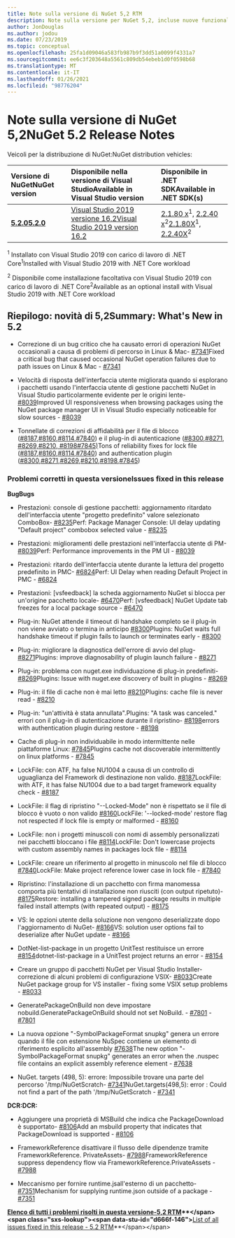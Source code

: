 ```yaml
---
title: Note sulla versione di NuGet 5,2 RTM
description: Note sulla versione per NuGet 5,2, incluse nuove funzionalità, correzioni di bug e DCR.
author: JonDouglas
ms.author: jodou
ms.date: 07/23/2019
ms.topic: conceptual
ms.openlocfilehash: 25fa1d09046a583fb987b9f3dd51a0099f4331a7
ms.sourcegitcommit: ee6c3f203648a5561c809db54ebeb1d0f0598b68
ms.translationtype: MT
ms.contentlocale: it-IT
ms.lasthandoff: 01/26/2021
ms.locfileid: "98776204"
---
```

# <a name="nuget-52-release-notes"></a><span data-ttu-id="d666f-103">Note sulla versione di NuGet 5,2</span><span class="sxs-lookup"><span data-stu-id="d666f-103">NuGet 5.2 Release Notes</span></span>

<span data-ttu-id="d666f-104">Veicoli per la distribuzione di NuGet:</span><span class="sxs-lookup"><span data-stu-id="d666f-104">NuGet distribution vehicles:</span></span>

| <span data-ttu-id="d666f-105">Versione di NuGet</span><span class="sxs-lookup"><span data-stu-id="d666f-105">NuGet version</span></span> | <span data-ttu-id="d666f-106">Disponibile nella versione di Visual Studio</span><span class="sxs-lookup"><span data-stu-id="d666f-106">Available in Visual Studio version</span></span>| <span data-ttu-id="d666f-107">Disponibile in .NET SDK</span><span class="sxs-lookup"><span data-stu-id="d666f-107">Available in .NET SDK(s)</span></span>|
|:---|:---|:---|
| [<span data-ttu-id="d666f-108">**5.2.0**</span><span class="sxs-lookup"><span data-stu-id="d666f-108">**5.2.0**</span></span>](https://nuget.org/downloads) | [<span data-ttu-id="d666f-109">Visual Studio 2019 versione 16,2</span><span class="sxs-lookup"><span data-stu-id="d666f-109">Visual Studio 2019 version 16.2</span></span>](https://visualstudio.microsoft.com/downloads/) | <span data-ttu-id="d666f-110">[2.1.80 x](https://dotnet.microsoft.com/download/dotnet-core/2.1)<sup>1</sup>, [2.2.40 x](https://dotnet.microsoft.com/download/dotnet-core/2.2)<sup>2</sup></span><span class="sxs-lookup"><span data-stu-id="d666f-110">[2.1.80X](https://dotnet.microsoft.com/download/dotnet-core/2.1)<sup>1</sup>, [2.2.40X](https://dotnet.microsoft.com/download/dotnet-core/2.2)<sup>2</sup></span></span> |

<span data-ttu-id="d666f-111"><sup>1</sup> Installato con Visual Studio 2019 con carico di lavoro di .NET Core</span><span class="sxs-lookup"><span data-stu-id="d666f-111"><sup>1</sup>Installed with Visual Studio 2019 with .NET Core workload</span></span> 

<span data-ttu-id="d666f-112"><sup>2</sup> Disponibile come installazione facoltativa con Visual Studio 2019 con carico di lavoro di .NET Core</span><span class="sxs-lookup"><span data-stu-id="d666f-112"><sup>2</sup>Available as an optional install with Visual Studio 2019 with .NET Core workload</span></span>

## <a name="summary-whats-new-in-52"></a><span data-ttu-id="d666f-113">Riepilogo: novità di 5,2</span><span class="sxs-lookup"><span data-stu-id="d666f-113">Summary: What's New in 5.2</span></span>

* <span data-ttu-id="d666f-114">Correzione di un bug critico che ha causato errori di operazioni NuGet occasionali a causa di problemi di percorso in Linux & Mac- [#7341](https://github.com/NuGet/Home/issues/7341)</span><span class="sxs-lookup"><span data-stu-id="d666f-114">Fixed a critical bug that caused occasional NuGet operation failures due to path issues on Linux & Mac - [#7341](https://github.com/NuGet/Home/issues/7341)</span></span>

* <span data-ttu-id="d666f-115">Velocità di risposta dell'interfaccia utente migliorata quando si esplorano i pacchetti usando l'interfaccia utente di gestione pacchetti NuGet in Visual Studio particolarmente evidente per le origini lente- [#8039](https://github.com/NuGet/Home/issues/8039)</span><span class="sxs-lookup"><span data-stu-id="d666f-115">Improved UI responsiveness when browsing packages using the NuGet package manager UI in Visual Studio especially noticeable for slow sources - [#8039](https://github.com/NuGet/Home/issues/8039)</span></span>

* <span data-ttu-id="d666f-116">Tonnellate di correzioni di affidabilità per il file di blocco ([#8187](https://github.com/NuGet/Home/issues/8187),[#8160](https://github.com/NuGet/Home/issues/8160),[#8114](https://github.com/NuGet/Home/issues/8114),[#7840](https://github.com/NuGet/Home/issues/7840)) e il plug-in di autenticazione ([#8300](https://github.com/NuGet/Home/issues/8300),[#8271](https://github.com/NuGet/Home/issues/8271)[, #8269,](https://github.com/NuGet/Home/issues/8269)[#8210](https://github.com/NuGet/Home/issues/8210)[, #8198](https://github.com/NuGet/Home/issues/8198)[#7845)](https://github.com/NuGet/Home/issues/7845)</span><span class="sxs-lookup"><span data-stu-id="d666f-116">Tons of reliability fixes for lock file ([#8187](https://github.com/NuGet/Home/issues/8187),[#8160](https://github.com/NuGet/Home/issues/8160),[#8114](https://github.com/NuGet/Home/issues/8114),[#7840](https://github.com/NuGet/Home/issues/7840)) and authentication plugin ([#8300](https://github.com/NuGet/Home/issues/8300),[#8271](https://github.com/NuGet/Home/issues/8271),[#8269](https://github.com/NuGet/Home/issues/8269),[#8210](https://github.com/NuGet/Home/issues/8210),[#8198](https://github.com/NuGet/Home/issues/8198),[#7845](https://github.com/NuGet/Home/issues/7845))</span></span>

### <a name="issues-fixed-in-this-release"></a><span data-ttu-id="d666f-117">Problemi corretti in questa versione</span><span class="sxs-lookup"><span data-stu-id="d666f-117">Issues fixed in this release</span></span>

<span data-ttu-id="d666f-118">**Bug**</span><span class="sxs-lookup"><span data-stu-id="d666f-118">**Bugs**</span></span>

* <span data-ttu-id="d666f-119">Prestazioni: console di gestione pacchetti: aggiornamento ritardato dell'interfaccia utente "progetto predefinito" valore selezionato ComboBox- [#8235](https://github.com/NuGet/Home/issues/8235)</span><span class="sxs-lookup"><span data-stu-id="d666f-119">Perf: Package Manager Console:  UI delay updating "Default project" combobox selected value - [#8235](https://github.com/NuGet/Home/issues/8235)</span></span>

* <span data-ttu-id="d666f-120">Prestazioni: miglioramenti delle prestazioni nell'interfaccia utente di PM- [#8039](https://github.com/NuGet/Home/issues/8039)</span><span class="sxs-lookup"><span data-stu-id="d666f-120">Perf: Performance improvements in the PM UI - [#8039](https://github.com/NuGet/Home/issues/8039)</span></span>

* <span data-ttu-id="d666f-121">Prestazioni: ritardo dell'interfaccia utente durante la lettura del progetto predefinito in PMC- [#6824](https://github.com/NuGet/Home/issues/6824)</span><span class="sxs-lookup"><span data-stu-id="d666f-121">Perf: UI Delay when reading Default Project in PMC - [#6824](https://github.com/NuGet/Home/issues/6824)</span></span>

* <span data-ttu-id="d666f-122">Prestazioni: [vsfeedback] la scheda aggiornamento NuGet si blocca per un'origine pacchetto locale- [#6470](https://github.com/NuGet/Home/issues/6470)</span><span class="sxs-lookup"><span data-stu-id="d666f-122">Perf: [vsfeedback] NuGet Update tab freezes for a local package source - [#6470](https://github.com/NuGet/Home/issues/6470)</span></span>

* <span data-ttu-id="d666f-123">Plug-in: NuGet attende il timeout di handshake completo se il plug-in non viene avviato o termina in anticipo [#8300](https://github.com/NuGet/Home/issues/8300)</span><span class="sxs-lookup"><span data-stu-id="d666f-123">Plugins:  NuGet waits full handshake timeout if plugin fails to launch or terminates early - [#8300](https://github.com/NuGet/Home/issues/8300)</span></span>

* <span data-ttu-id="d666f-124">Plug-in: migliorare la diagnostica dell'errore di avvio del plug- [#8271](https://github.com/NuGet/Home/issues/8271)</span><span class="sxs-lookup"><span data-stu-id="d666f-124">Plugins:  improve diagnosability of plugin launch failure - [#8271](https://github.com/NuGet/Home/issues/8271)</span></span>

* <span data-ttu-id="d666f-125">Plug-in: problema con nuget.exe individuazione di plug-in predefiniti- [#8269](https://github.com/NuGet/Home/issues/8269)</span><span class="sxs-lookup"><span data-stu-id="d666f-125">Plugins: Issue with nuget.exe discovery of built in plugins - [#8269](https://github.com/NuGet/Home/issues/8269)</span></span>

* <span data-ttu-id="d666f-126">Plug-in: il file di cache non è mai letto [#8210](https://github.com/NuGet/Home/issues/8210)</span><span class="sxs-lookup"><span data-stu-id="d666f-126">Plugins:  cache file is never read - [#8210](https://github.com/NuGet/Home/issues/8210)</span></span>

* <span data-ttu-id="d666f-127">Plug-in: "un'attività è stata annullata".</span><span class="sxs-lookup"><span data-stu-id="d666f-127">Plugins:  "A task was canceled."</span></span> <span data-ttu-id="d666f-128">errori con il plug-in di autenticazione durante il ripristino- [#8198](https://github.com/NuGet/Home/issues/8198)</span><span class="sxs-lookup"><span data-stu-id="d666f-128">errors with authentication plugin during restore - [#8198](https://github.com/NuGet/Home/issues/8198)</span></span>

* <span data-ttu-id="d666f-129">Cache di plug-in non individuabile in modo intermittente nelle piattaforme Linux: [#7845](https://github.com/NuGet/Home/issues/7845)</span><span class="sxs-lookup"><span data-stu-id="d666f-129">Plugins cache not discoverable intermittently on linux platforms - [#7845](https://github.com/NuGet/Home/issues/7845)</span></span>

* <span data-ttu-id="d666f-130">LockFile: con ATF, ha false NU1004 a causa di un controllo di uguaglianza del Framework di destinazione non valido. [#8187](https://github.com/NuGet/Home/issues/8187)</span><span class="sxs-lookup"><span data-stu-id="d666f-130">LockFile: with ATF, it has false NU1004 due to a bad target framework equality check - [#8187](https://github.com/NuGet/Home/issues/8187)</span></span>

* <span data-ttu-id="d666f-131">LockFile: il flag di ripristino "--Locked-Mode" non è rispettato se il file di blocco è vuoto o non valido [#8160](https://github.com/NuGet/Home/issues/8160)</span><span class="sxs-lookup"><span data-stu-id="d666f-131">LockFile: '--locked-mode' restore flag not respected if lock file is empty or malformed - [#8160](https://github.com/NuGet/Home/issues/8160)</span></span>

* <span data-ttu-id="d666f-132">LockFile: non i progetti minuscoli con nomi di assembly personalizzati nei pacchetti bloccano i file [#8114](https://github.com/NuGet/Home/issues/8114)</span><span class="sxs-lookup"><span data-stu-id="d666f-132">LockFile: Don't lowercase projects with custom assembly names in packages lock file - [#8114](https://github.com/NuGet/Home/issues/8114)</span></span>

* <span data-ttu-id="d666f-133">LockFile: creare un riferimento al progetto in minuscolo nel file di blocco [#7840](https://github.com/NuGet/Home/issues/7840)</span><span class="sxs-lookup"><span data-stu-id="d666f-133">LockFile: Make project reference lower case in lock file  - [#7840](https://github.com/NuGet/Home/issues/7840)</span></span>

* <span data-ttu-id="d666f-134">Ripristino: l'installazione di un pacchetto con firma manomessa comporta più tentativi di installazione non riusciti (con output ripetuto)- [#8175](https://github.com/NuGet/Home/issues/8175)</span><span class="sxs-lookup"><span data-stu-id="d666f-134">Restore:  installing a tampered signed package results in multiple failed install attempts (with repeated output) - [#8175](https://github.com/NuGet/Home/issues/8175)</span></span>

* <span data-ttu-id="d666f-135">VS: le opzioni utente della soluzione non vengono deserializzate dopo l'aggiornamento di NuGet- [#8166](https://github.com/NuGet/Home/issues/8166)</span><span class="sxs-lookup"><span data-stu-id="d666f-135">VS: solution user options fail to deserialize after NuGet update - [#8166](https://github.com/NuGet/Home/issues/8166)</span></span>

* <span data-ttu-id="d666f-136">DotNet-list-package in un progetto UnitTest restituisce un errore [#8154](https://github.com/NuGet/Home/issues/8154)</span><span class="sxs-lookup"><span data-stu-id="d666f-136">dotnet-list-package in a UnitTest project returns an error - [#8154](https://github.com/NuGet/Home/issues/8154)</span></span>

* <span data-ttu-id="d666f-137">Creare un gruppo di pacchetti NuGet per Visual Studio Installer-correzione di alcuni problemi di configurazione VSIX- [#8033](https://github.com/NuGet/Home/issues/8033)</span><span class="sxs-lookup"><span data-stu-id="d666f-137">Create NuGet package group for VS installer - fixing some VSIX setup problems - [#8033](https://github.com/NuGet/Home/issues/8033)</span></span>

* <span data-ttu-id="d666f-138">GeneratePackageOnBuild non deve impostare nobuild.</span><span class="sxs-lookup"><span data-stu-id="d666f-138">GeneratePackageOnBuild should not set NoBuild.</span></span><span data-ttu-id="d666f-139"> - [#7801](https://github.com/NuGet/Home/issues/7801)</span><span class="sxs-lookup"><span data-stu-id="d666f-139"> - [#7801](https://github.com/NuGet/Home/issues/7801)</span></span>

* <span data-ttu-id="d666f-140">La nuova opzione "-SymbolPackageFormat snupkg" genera un errore quando il file con estensione NuSpec contiene un elemento di riferimento esplicito all'assembly [#7638](https://github.com/NuGet/Home/issues/7638)</span><span class="sxs-lookup"><span data-stu-id="d666f-140">The new option "-SymbolPackageFormat snupkg" generates an error when the .nuspec file contains an explicit assembly reference element - [#7638](https://github.com/NuGet/Home/issues/7638)</span></span>

* <span data-ttu-id="d666f-141">NuGet. targets (498, 5): errore: Impossibile trovare una parte del percorso '/tmp/NuGetScratch- [#7341](https://github.com/NuGet/Home/issues/7341)</span><span class="sxs-lookup"><span data-stu-id="d666f-141">NuGet.targets(498,5): error : Could not find a part of the path '/tmp/NuGetScratch - [#7341](https://github.com/NuGet/Home/issues/7341)</span></span>

<span data-ttu-id="d666f-142">**DCR:**</span><span class="sxs-lookup"><span data-stu-id="d666f-142">**DCR:**</span></span>

* <span data-ttu-id="d666f-143">Aggiungere una proprietà di MSBuild che indica che PackageDownload è supportato- [#8106](https://github.com/NuGet/Home/issues/8106)</span><span class="sxs-lookup"><span data-stu-id="d666f-143">Add an msbuild property that indicates that PackageDownload is supported - [#8106](https://github.com/NuGet/Home/issues/8106)</span></span>

* <span data-ttu-id="d666f-144">FrameworkReference disattivare il flusso delle dipendenze tramite FrameworkReference. PrivateAssets- [#7988](https://github.com/NuGet/Home/issues/7988)</span><span class="sxs-lookup"><span data-stu-id="d666f-144">FrameworkReference suppress dependency flow via FrameworkReference.PrivateAssets - [#7988](https://github.com/NuGet/Home/issues/7988)</span></span>

* <span data-ttu-id="d666f-145">Meccanismo per fornire runtime.jsall'esterno di un pacchetto- [#7351](https://github.com/NuGet/Home/issues/7351)</span><span class="sxs-lookup"><span data-stu-id="d666f-145">Mechanism for supplying runtime.json outside of a package - [#7351](https://github.com/NuGet/Home/issues/7351)</span></span>

<span data-ttu-id="d666f-146">**[Elenco di tutti i problemi risolti in questa versione-5,2 RTM](https://github.com/nuget/home/issues?q=is%3Aissue+is%3Aclosed+milestone%3A%225.2")**</span><span class="sxs-lookup"><span data-stu-id="d666f-146">**[List of all issues fixed in this release - 5.2 RTM](https://github.com/nuget/home/issues?q=is%3Aissue+is%3Aclosed+milestone%3A%225.2")**</span></span>


